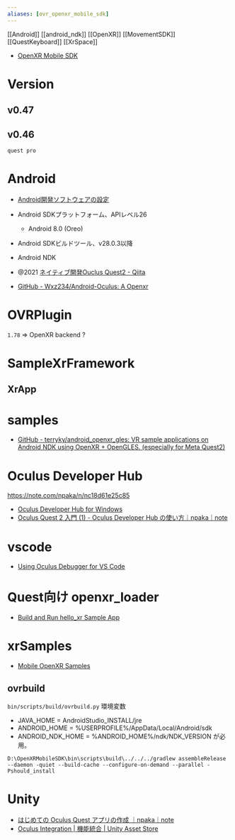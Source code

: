 ```yaml
---
aliases: [ovr_openxr_mobile_sdk]
---
```


[[Android]] [[android_ndk]]
[[OpenXR]] [[MovementSDK]] [[QuestKeyboard]] [[XrSpace]]

- [OpenXR Mobile SDK](https://developer.oculus.com/documentation/native/android/mobile-intro/)

# Version
## v0.47

## v0.46
`quest pro`

# Android
- [Android開発ソフトウェアの設定](https://developer.oculus.com/documentation/native/android/mobile-studio-setup-android/)

- Android SDKプラットフォーム、APIレベル26
	- Android 8.0 (Oreo)
- Android SDKビルドツール、v28.0.3以降
- Android NDK

- @2021 [ネイティブ開発Ouclus Quest2 - Qiita](https://qiita.com/tkymt/items/f40d201c42a88da23824)

- [GitHub - Wxz234/Android-Oculus: A Openxr](https://github.com/Wxz234/Android-Oculus)

# OVRPlugin
`1.78` => OpenXR backend ?

# SampleXrFramework
## XrApp

# samples
- [GitHub - terryky/android_openxr_gles: VR sample applications on Android NDK using OpenXR + OpenGLES. (especially for Meta Quest2)](https://github.com/terryky/android_openxr_gles)

# Oculus Developer Hub
https://note.com/npaka/n/nc18d61e25c85
- [Oculus Developer Hub for Windows](https://developer.oculus.com/downloads/package/oculus-developer-hub-win/)
- [Oculus Quest 2 入門 (1) - Oculus Developer Hub の使い方｜npaka｜note](https://note.com/npaka/n/nc18d61e25c85)

# vscode
- [Using Oculus Debugger for VS Code](https://developer.oculus.com/documentation/native/android/ts-oculus-debugger/)

# Quest向け openxr_loader
- [Build and Run hello_xr Sample App](https://developer.oculus.com/documentation/native/android/mobile-build-run-hello-xr-app/)

# xrSamples
- [Mobile OpenXR Samples](https://developer.oculus.com/documentation/native/android/mobile-openxr-sample/)

## ovrbuild
`bin/scripts/build/ovrbuild.py`
環境変数
- JAVA_HOME = AndroidStudio_INSTALL/jre
- ANDROID_HOME = %USERPROFILE%/AppData/Local/Android/sdk
- ANDROID_NDK_HOME = %ANDROID_HOME%/ndk/NDK_VERSION
が必用。

`D:\OpenXRMobileSDK\bin\scripts\build\../../../gradlew assembleRelease --daemon -quiet --build-cache --configure-on-demand --parallel -Pshould_install`

# Unity
- [はじめての Oculus Quest アプリの作成 ｜npaka｜note](https://note.com/npaka/n/n749a134d0c11)
- [Oculus Integration | 機能統合 | Unity Asset Store](https://assetstore.unity.com/packages/tools/integration/oculus-integration-82022)
